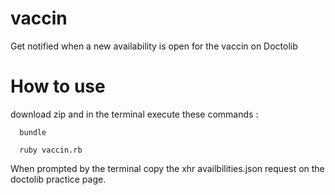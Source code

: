 # vaccin
Get notified when a new availability is open for the vaccin on Doctolib

# How to use 
download zip and in the terminal execute these commands :

```shell 
  bundle
```

```shell
  ruby vaccin.rb
```

When prompted by the terminal copy the xhr availbilities.json request on the doctolib practice page.
